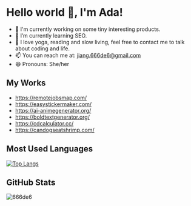 # Hello world 👋, I'm Ada!

- 🔭 I'm currently working on some tiny interesting products.
- 🌱 I’m currently learning SEO.
- 💬 I love yoga, reading and slow living, feel free to contact me to talk about coding and life.
- 📫 You can reach me at: jiang.666de6@gmail.com
- 😄 Pronouns: She/her

## My Works
- https://remotejobsmap.com/ 
- https://easystickermaker.com/ 
- https://ai-animegenerator.org/
- https://boldtextgenerator.org/
- https://cdcalculator.cc/
- https://candogseatshrimp.com/

## Most Used Languages
[![Top Langs](https://github-readme-stats.vercel.app/api/top-langs/?username=666de6&layout=donut&title_color=f2b65b&border_color=94cdd4)](https://github.com/your-github-username)

## GitHub Stats
![666de6](https://github-readme-stats.vercel.app/api?username=666de6&show_icons=true&theme=transparent&title_color=f2b65b&icon_color=94cdd4&text_color=188ea6&border_color=94cdd4)



